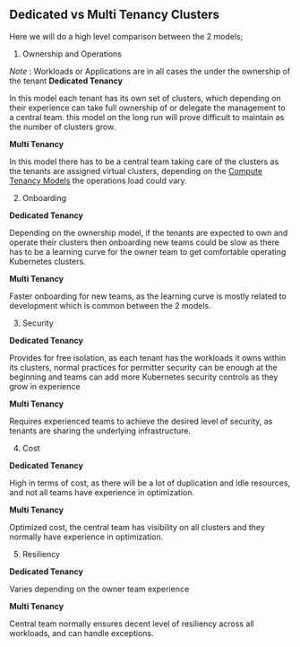 ## Dedicated vs Multi Tenancy Clusters  

Here we will do a high level comparison between the 2 models;

1. Ownership and Operations

*Note* : Workloads or Applications are in all cases the under the ownership of the tenant 
**Dedicated Tenancy**

In this model each tenant has its own set of clusters, which depending on their experience can take full ownership of or delegate the management to a central team. this model on the long run will prove difficult to maintain as the number of clusters grow. 

**Multi Tenancy**

In this model there has to be a central team taking care of the clusters as the tenants are assigned virtual clusters, depending on the [Compute Tenancy Models](computeTenancy) the operations load could vary. 

2. Onboarding

**Dedicated Tenancy**

Depending on the ownership model, if the tenants are expected to own and operate their clusters then onboarding new teams could be slow as there has to be a learning curve for the owner team to get comfortable operating Kubernetes clusters. 

**Multi Tenancy**

Faster onboarding for new teams, as the learning curve is mostly related to development which is common between the 2 models.

3. Security

**Dedicated Tenancy**

Provides for free isolation, as each tenant has the workloads it owns within its clusters, normal practices for permitter security can be enough at the beginning and teams can add more Kubernetes security controls as they grow in experience 

**Multi Tenancy**

Requires experienced teams to achieve the desired level of security, as tenants are sharing the underlying infrastructure. 

4. Cost 

**Dedicated Tenancy**

High in terms of cost, as there will be a lot of duplication and idle resources, and not all teams have experience in optimization. 

**Multi Tenancy**

Optimized cost, the central team has visibility on all clusters and they normally have experience in optimization. 


5. Resiliency  

**Dedicated Tenancy**

Varies depending on the owner team experience

**Multi Tenancy**

Central team normally ensures decent level of resiliency across all workloads, and can handle exceptions. 

